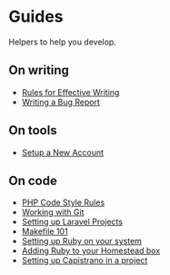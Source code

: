 Guides
======

Helpers to help you develop.

On writing
----------

- [Rules for Effective Writing](general/writing-rules.md)
- [Writing a Bug Report](general/bug-report.md)

On tools
--------

- [Setup a New Account](devops/setup-a-new-account.md)

On code
-------
- [PHP Code Style Rules](php/style-guide.md)
- [Working with Git](git/git.md)
- [Setting up Laravel Projects](php/laravel-setup.md)
- [Makefile 101](make/makefile.md)
- [Setting up Ruby on your system](ruby/setup-ruby.md)
- [Adding Ruby to your Homestead box](ruby/homestead-ruby.md)
- [Setting up Capistrano in a project](capistrano/setup-capistrano.md)
